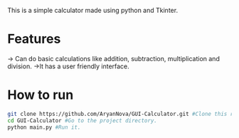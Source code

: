 This is a simple calculator made using python and Tkinter.
# Features
 -> Can do basic calculations like addition, subtraction, multiplication and division.
 ->It has a user friendly interface.
# How to run
   ```bash
   git clone https://github.com/AryanNova/GUI-Calculator.git #Clone this repository.
   cd GUI-Calculator #Go to the project directory.
   python main.py #Run it.
   
